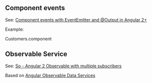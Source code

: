 

## Component events

See: [Component events with EventEmitter and @Output in Angular 2+](https://toddmotto.com/component-events-event-emitter-output-angular-2)

Example:

Customers.component

## Observable Service

See: [So - Angular 2 Observable with multiple subscribers](http://stackoverflow.com/questions/39627396/angular-2-observable-with-multiple-subscribers)

Based on [Angular Observable Data Services](https://coryrylan.com/blog/angular-2-observable-data-services)



